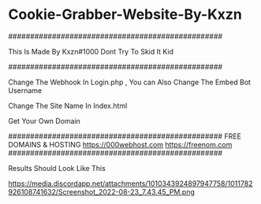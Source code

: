 # Cookie-Grabber-Website-By-Kxzn

#################################################

This Is Made By Kxzn#1000 Dont Try To Skid It Kid

#################################################

Change The Webhook In Login.php , You can Also Change The Embed Bot Username

Change The Site Name In Index.html

Get Your Own Domain

#################################################
FREE DOMAINS & HOSTING
https://000webhost.com
https://freenom.com
#################################################

Results Should Look Like This

https://media.discordapp.net/attachments/1010343924897947758/1011782926108741632/Screenshot_2022-08-23_7.43.45_PM.png
